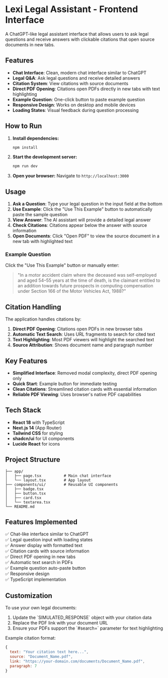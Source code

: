 # Lexi Legal Assistant - Frontend Interface

A ChatGPT-like legal assistant interface that allows users to ask legal questions and receive answers with clickable citations that open source documents in new tabs.

## Features

- **Chat Interface**: Clean, modern chat interface similar to ChatGPT
- **Legal Q&A**: Ask legal questions and receive detailed answers
- **Citation System**: View citations with source documents
- **Direct PDF Opening**: Citations open PDFs directly in new tabs with text highlighting
- **Example Question**: One-click button to paste example question
- **Responsive Design**: Works on desktop and mobile devices
- **Loading States**: Visual feedback during question processing


## How to Run

1. **Install dependencies:**
   ```bash
   npm install
   ```

2. **Start the development server:**
   ```bash
   npm run dev
   ```

3. **Open your browser:**
   Navigate to `http://localhost:3000`

## Usage

1. **Ask a Question**: Type your legal question in the input field at the bottom
2. **Use Example**: Click the "Use This Example" button to automatically paste the sample question
3. **View Answer**: The AI assistant will provide a detailed legal answer
4. **Check Citations**: Citations appear below the answer with source information
5. **Open Documents**: Click "Open PDF" to view the source document in a new tab with highlighted text

### Example Question

Click the "Use This Example" button or manually enter:

> "In a motor accident claim where the deceased was self-employed and aged 54–55 years at the time of death, is the claimant entitled to an addition towards future prospects in computing compensation under Section 166 of the Motor Vehicles Act, 1988?"

## Citation Handling

The application handles citations by:

1. **Direct PDF Opening**: Citations open PDFs in new browser tabs
2. **Automatic Text Search**: Uses URL fragments to search for cited text
3. **Text Highlighting**: Most PDF viewers will highlight the searched text
4. **Source Attribution**: Shows document name and paragraph number

## Key Features

- **Simplified Interface**: Removed modal complexity, direct PDF opening only
- **Quick Start**: Example button for immediate testing
- **Clean Citations**: Streamlined citation cards with essential information
- **Reliable PDF Viewing**: Uses browser's native PDF capabilities

## Tech Stack

- **React 18** with TypeScript
- **Next.js 14** (App Router)
- **Tailwind CSS** for styling
- **shadcn/ui** for UI components
- **Lucide React** for icons

## Project Structure

```
├── app/
│   ├── page.tsx          # Main chat interface
│   └── layout.tsx        # App layout
├── components/ui/        # Reusable UI components
│   ├── badge.tsx
│   ├── button.tsx
│   ├── card.tsx
│   └── textarea.tsx
└── README.md
```

## Features Implemented

✅ Chat-like interface similar to ChatGPT  
✅ Legal question input with loading states  
✅ Answer display with formatted text  
✅ Citation cards with source information  
✅ Direct PDF opening in new tabs  
✅ Automatic text search in PDFs  
✅ Example question auto-paste button  
✅ Responsive design  
✅ TypeScript implementation  

## Customization

To use your own legal documents:

1. Update the \`SIMULATED_RESPONSE\` object with your citation data
2. Replace the PDF link with your document URL
3. Ensure your PDFs support the \`#search=\` parameter for text highlighting

Example citation format:
```javascript
{
  text: "Your citation text here...",
  source: "Document_Name.pdf",
  link: "https://your-domain.com/documents/Document_Name.pdf",
  paragraph: 7
}
```
